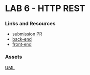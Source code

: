 # LAB 6 - HTTP REST

### Links and Resources
* [submission PR](https://github.com/401-advanced-javascript-felipe/simple-api/pull/1)
* [back-end](https://app.swaggerhub.com/apis/felipedelatorre/lab06/1.0.0#/default/get_categories__id_)
* [front-end](https://codesandbox.io/s/api-client-kcqy5)

### Assets
[UML](./assets)
